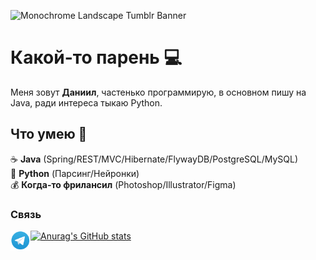 ![Monochrome Landscape Tumblr Banner](https://user-images.githubusercontent.com/46974529/166310227-1e051166-589e-4854-bedd-b9b016297c28.png)
# Какой-то парень 💻
Меня зовут **Даниил**, частенько программирую, в основном пишу на Java, ради интереса тыкаю Python.

## Что умею 💪<br/>
☕ **Java** (Spring/REST/MVC/Hibernate/FlywayDB/PostgreSQL/MySQL)<br/>
🐍 **Python** (Парсинг/Нейронки)<br/>
💰 **Когда-то фрилансил** (Photoshop/Illustrator/Figma)<br/>

### Связь
<a href="https://t.me/her0ku"><img align="left" src="https://github.com/her0ku/bio/blob/main/upload/800px-Telegram_Messenger.png" alt="icon | Telegram" width="32px"/>
[![Anurag's GitHub stats](https://github-readme-stats.vercel.app/api?username=her0ku)](https://github.com/anuraghazra/github-readme-stats)
